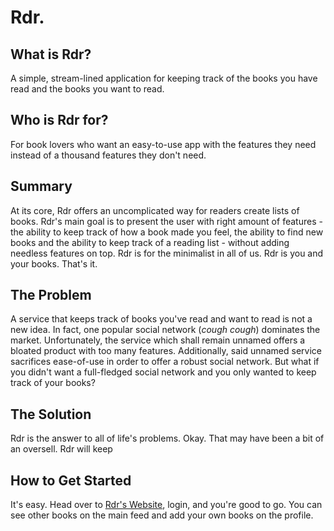 # Rdr.

## What is Rdr?
A simple, stream-lined application for keeping track of the books you have read and the books you want to read.

## Who is Rdr for?
For book lovers who want an easy-to-use app with the features they need instead of a thousand features they don't need.

## Summary ##
At its core, Rdr offers an uncomplicated way for readers create lists of books. Rdr's main goal is to present the user with right amount of features - the ability to keep track of how a book made you feel, the ability to find new books and the ability to keep track of a reading list - without adding needless features on top. Rdr is for the minimalist in all of us. Rdr is you and your books. That's it.

## The Problem ##
A service that keeps track of books you've read and want to read is not a new idea. In fact, one popular social network (*cough cough*) dominates the market. Unfortunately, the service which shall remain unnamed offers a bloated product with too many features. Additionally, said unnamed service sacrifices ease-of-use in order to offer a robust social network. But what if you didn't want a full-fledged social network and you only wanted to keep track of your books?

## The Solution ##
Rdr is the answer to all of life's problems. Okay. That may have been a bit of an oversell. Rdr will keep

## How to Get Started ##
It's easy. Head over to [Rdr's Website](https://the-book-list.herokuapp.com/#/), login, and you're good to go. You can see other books on the main feed and add your own books on the profile.
